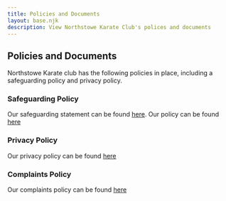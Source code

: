 ```yaml
---
title: Policies and Documents
layout: base.njk
description: View Northstowe Karate Club's polices and documents
---
```

## Policies and Documents

Northstowe Karate club has the following policies in place, including a safeguarding policy and privacy policy. 

### Safeguarding Policy

Our safeguarding statement can be found [here](./safeguarding). Our policy can be found [here](./safeguarding/policy)

### Privacy Policy

Our privacy policy can be found [here](./privacy)

### Complaints Policy

Our complaints policy can be found [here](./complaints)

